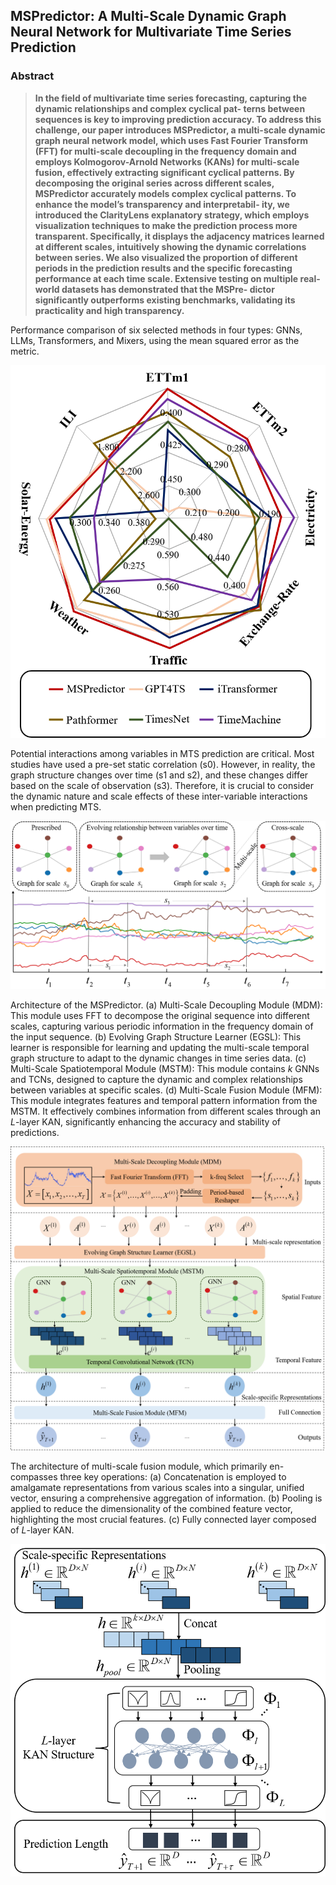 ## MSPredictor: A Multi-Scale Dynamic Graph Neural Network for Multivariate Time Series Prediction

### Abstract

> **In the field of multivariate time series forecasting, capturing the dynamic relationships and complex cyclical pat- terns between sequences is key to improving prediction accuracy. To address this challenge, our paper introduces MSPredictor, a multi-scale dynamic graph neural network model, which uses Fast Fourier Transform (FFT) for multi-scale decoupling in the frequency domain and employs Kolmogorov-Arnold Networks (KANs) for multi-scale fusion, effectively extracting significant cyclical patterns. By decomposing the original series across different scales, MSPredictor accurately models complex cyclical patterns. To enhance the model’s transparency and interpretabil- ity, we introduced the ClarityLens explanatory strategy, which employs visualization techniques to make the prediction process more transparent. Specifically, it displays the adjacency matrices learned at different scales, intuitively showing the dynamic correlations between series. We also visualized the proportion of different periods in the prediction results and the specific forecasting performance at each time scale. Extensive testing on multiple real-world datasets has demonstrated that the MSPre- dictor significantly outperforms existing benchmarks, validating its practicality and high transparency.**

Performance comparison of six selected methods in four types: GNNs, LLMs, Transformers, and Mixers, using the mean squared error as the metric.

![p1](imgs\p1.png)

Potential interactions among variables in MTS prediction are critical. Most studies have used a pre-set static correlation (s0). However, in reality, the graph structure changes over time (s1 and s2), and these changes differ based on the scale of observation (s3). Therefore, it is crucial to consider the dynamic nature and scale effects of these inter-variable interactions when predicting MTS.

![p2](imgs\p2.png)

Architecture of the MSPredictor. (a) Multi-Scale Decoupling Module (MDM): This module uses FFT to decompose the original sequence into different scales, capturing various periodic information in the frequency domain of the input sequence. (b) Evolving Graph Structure Learner (EGSL): This learner is responsible for learning and updating the multi-scale temporal graph structure to adapt to the dynamic changes in time series data. (c) Multi-Scale Spatiotemporal Module (MSTM): This module contains *k* GNNs and TCNs, designed to capture the dynamic and complex relationships between variables at specific scales. (d) Multi-Scale Fusion Module (MFM): This module integrates features and temporal pattern information from the MSTM. It effectively combines information from different scales through an *L*-layer KAN, significantly enhancing the accuracy and stability of predictions.

![p3](imgs\p3.png)

The architecture of multi-scale fusion module, which primarily en- compasses three key operations: (a) Concatenation is employed to amalgamate representations from various scales into a singular, unified vector, ensuring a comprehensive aggregation of information. (b) Pooling is applied to reduce the dimensionality of the combined feature vector, highlighting the most crucial features. (c) Fully connected layer composed of *L*-layer KAN.

![p4](imgs\p4.png)
